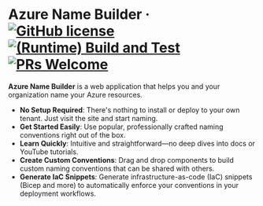 # Azure Name Builder &middot; [![GitHub license](https://img.shields.io/badge/License-AGPL_v3-blue.svg)](https://github.com/bijancamp/azure-name-builder/blob/main/LICENSE) [![(Runtime) Build and Test](https://github.com/bijancamp/azure-name-builder/actions/workflows/azure-dev.yml/badge.svg)](https://github.com/bijancamp/azure-name-builder/actions/workflows/azure-dev.yml) [![PRs Welcome](https://img.shields.io/badge/PRs-welcome-brightgreen.svg)](https://github.com/bijancamp/azure-name-builder/pulls)

**Azure Name Builder** is a web application that helps you and your organization
name your Azure resources.

- **No Setup Required**: There's nothing to install or deploy to your own
  tenant. Just visit the site and start naming.
- **Get Started Easily**: Use popular, professionally crafted naming conventions
  right out of the box.
- **Learn Quickly**: Intuitive and straightforward—no deep dives into docs or
  YouTube tutorials.
- **Create Custom Conventions**: Drag and drop components to build custom naming
  conventions that can be shared with others.
- **Generate IaC Snippets**: Generate infrastructure-as-code (IaC) snippets
  (Bicep and more) to automatically enforce your conventions in your deployment
  workflows.

